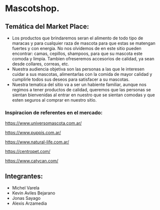 # Mascotshop.

## Temática del Market Place:

- Los productos que brindaremos seran el alimento de todo tipo de maracas y para cualquier raza de mascota para que estas se matengan fuertes y con energia. No nos olvidemos de en este sitio pueden encontrar: camas, cepillos, shampoos, para que su mascota este comoda y limpia. Tambien ofreseremos accesorios de calidad, ya sean desde collares, correas, etc. 
- Nuestra audiencia objetiva son las personas a las que le interesen cuidar a sus mascotas, alimentarlas con la comida de mayor calidad y cumplirle todos sus deseos para satisfacer a su mascotas.
- Nuestra tematica del sitio va a ser un habiente familiar, aunque nos regimos a tener productos de calidad, queremos que las personas se sientan bienvenidas al entrar en nuestro que se sientan comodas y que esten seguros al comprar en nuestro sitio.

### Inspiracion de referentes en el mercado:

https://www.universomascota.com.ar/

https://www.puppis.com.ar/

https://www.natural-life.com.ar/

https://centropet.com/

https://www.catycan.com/


## Integrantes: 
- Michel Varela
- Kevin Aviles Bejarano
- Jonas Sayago
- Alexis Arzamedia